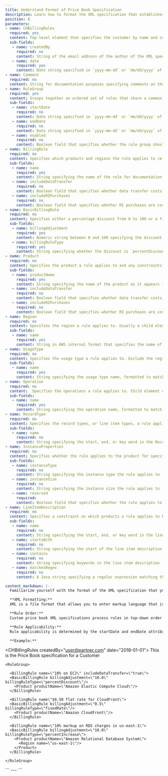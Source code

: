```yaml
---
title: Understand Format of Price Book Specification
description: Learn how to format the XML specification that establishes a custom price book.
position: 8
parameters:
- name: CHBillingRules
  required: yes
  content: Top-level element that specifies the customer by name and customer-id, and whether or not the customer gets a EC2 reserved instance volume discount or rate change.
  sub-fields:
   - name: createdBy
     required: no
     content: String of the email address of the author of the XML specification
   - name: date
     required: yes
     content: Date string specified in `yyyy-mm-dd` or `mm/dd/yyyy` of the date the XML specification was created
- name: Comment
  required: no
  content: String for documentation purposes specifying comments on the XML specification. Can be included in any element containing child elements.
- name: RuleGroup
  required: yes
  content: Groups together an ordered set of rules that share a common range of applicable dates. Child element of CHBillingRules.
  sub-fields:
   - name: startDate
     required: no
     content: Date string specified in `yyyy-mm-dd` or `mm/dd/yyyy` of the date the rule group should take effect. If no date is specified, the rule group takes effect for all months.
   - name: endDate
     required: no
     content: Date string specified in `yyyy-mm-dd` or `mm/dd/yyyy` of the date the rule group should cease effect. If no date is specified, the rule group takes effect for all months.
   - name: enabled
     required: no
     content: Boolean field that specifies whether the rule group should be enabled, or `true`, or disabled, or `false`. Default value is `true`.
- name: BillingRule
  required: no
  content: Specifies which products and regions the rule applies to (e.g. which products and regions) and how to apply the discount. Child element of RuleGroup. Discount Rules are evaluated top-down.
  sub-fields:
   - name: name
     required: yes
     content: String specifying the name of the rule for documentation purposes
   - name: includeDataTransfer
     required: no
     content: Boolean field that specifies whether data transfer costs are covered by the rule. Default value is `true`.
   - name: includeRIPurchases
     required: no
     content: Boolean field that specifies whether RI purchases are covered by the rule. Default value is `true`.
- name: BasicBillingRule
  required: no
  content: Specifies either a percentage discount from 0 to 100 or a fixed unit-price or rate. Child element of BillingRule.
  sub-fields:
   - name: billingAdjustment
     required: yes
     content: Numeric string between 0 and 100 specifying the discount or fixed rate amount
   - name: billingRuleType
     required: yes
     content: String specifying whether the discount is `percentDiscount`, `percentIncrease`, or `fixedRate`
- name: Product
  required: no
  content: Specifies the product a rule applies to and any constraints about when the rule should apply to the specified product. Usually a child element of BillingRule.
  sub-fields:
   - name: productName
     required: yes
     content: String specifying the name of the product as it appears in the billing file (case sensitive). Enter `ANY` to apply the rule to all products.
   - name: includeDataTransfer
     required: no
     content: Boolean field that specifies whether data transfer costs are covered for this product. Overrides BillingRule. Default value is `true`.
   - name: includeRIPurchases
     required: no
     content: Boolean field that specifies whether RI purchases are covered for this product. Overrides BillingRule. Default value is `true`.
- name: Region
  required: no
  content: Specifies the region a rule applies to. Usually a child element of Product or BillingRule.
  sub-fields:
   - name: name
     required: yes
     content: String in AWS internal format that specifies the name of the region, such as `us-east-2`. To specify the start of the field, use the format `[key word]*`. To specify the end of the field, use the format `*[key word]`. To specify a key word that appears anywhere in the field, including the start or end, use the format `*[key word]*`.
- name: UsageType
  required: no
  content: Specifies the usage type a rule applies to. Exclude the region on the billing file to apply UsageType to all regions and include the region to limit UsageType to that region. Child element of Product.
  sub-fields:
   - name: name
     required: yes
     content: String specifying the usage type name, formatted to match the usage type name on the billing file without the instance-type prefixes and suffixes. To specify the start of the field, use the format `[key word]*`. To specify the end of the field, use the format `*[key word]`. To specify a key word that appears anywhere in the field, including the start or end, use the format `*[key word]*`.
- name: Operation
  required: no
  content:  Specifies the operations a rule applies to. Child element of Product.
  sub-fields:
   - name: name
     required: yes
     content: String specifying the operation name, formatted to match the operation name on the billing file. To specify the start of the field, use the format `[key word]*`. To specify the end of the field, use the format `*[key word]`. To specify a key word that appears anywhere in the field, including the start or end, use the format `*[key word]*`.
- name: RecordType
  required: no
  content: Specifies the record types, or line item types, a rule applies to. Child element of Product.
  sub-fields:
   - name: name
     required: no
     content: String specifying the start, end, or key word in the RecordType field. To specify the start of the field, use the format `[key word]*`. To specify the end of the field, use the format `*[key word]`. To specify a key word that appears anywhere in the field, including the start or end, use the format `*[key word]*`.
- name: InstanceProperties
  required: no
  content: Specifies whether the rule applies to the product for specific instance types and sizes and for reservations. Child element of Product.
  sub-fields:
   - name: instanceType
     required: no
     content: String specifying the instance type the rule applies to for this product, such as `t2`
   - name: instanceSize
     required: no
     content: String specifying the instance size the rule applies to for this product, such as `8xlarge`
   - name: reserved
     required:
     content: Boolean field that specifies whether the rule applies to only reserved instances. Default value is `false`.
- name: LineItemDescription
  required: no
  content: Specifies a constraint on which products a rule applies to based on the contents of the line item description field in the billing file. Child element of Product.
  sub-fields:
   - name: name
     required: no
     content: String specifying the start, end, or key word in the line item description field. To specify the start of the field, use the format `[key word]*`. To specify the end of the field, use the format `*[key word]`. To specify a key word that appears anywhere in the field, including the start or end, use the format `*[key word]*`.
   - name: startsWith
     required: no
     content: String specifying the start of the line item description field
   - name: contains
     required: no
     content: String specifying keywords in the line item description field
   - name: matchesRegex
     required: no
     content: A Java string specifying a regular expression matching the line item description field

content_markdown: |-
  Familiarize yourself with the format of the XML specification that you can post to define the custom price book for a customer.

  **XML Formatting:**
  XML is a file format that allows you to enter markup language that is both human-readable and machine-readable. Custom price book specifications are written in XML. To write your specifications, you need an XML editor. If you don’t already have an XML editor, CloudHealth recommends [XML Spear](http://www.donkeydevelopment.com/).

  **Rule Order:**
  Custom price book XML specifications process rules in top-down order. The first applicable rule that satisfies all specified constraints for a line item is used, and then no subsequent rules are used for that line item. If no applicable and matching rule is found, the line item will have a 0% calculated price adjustment.

  **Rule Applicability:**
  Rule applicability is determined by the startDate and endDate attributes in enabled RuleGroup elements. startDates and endDates are inclusive. Whether or not an applicable rule is actually used depends on its order relative to other rules and the constraints it specifies for matching line items.

  **Example:**

  ```
  <CHBillingRules createdBy=\"user@partner.com\" date=\"2018-01-01\">
    <Comment>This is the Price Book specification for a Customer</Comment>

    <RuleGroup>

      <BillingRule name=\"10% on EC2\" includeDataTransfer=\"true\">
      <BasicBillingRule billingAdjustment=\"10.0\" billingRuleType=\"percentDiscount\"/>
        <Product productName=\"Amazon Elastic Compute Cloud\"/>
      </BillingRule>

      <BillingRule name\"$0.50 flat rate for CloudFront\">
      <BasicBillingRule billingAdjustment=\"0.5\" billingRuleType=\"fixedRate\"/>
        <Product productName=\"Amazon CloudFront\"/>
      </BillingRule>

      <BillingRule name=\"10% markup on RDS charges in us-east-1\">
      <BasicBillingRule billingAdjustment=\"10.0\" billingRuleType=\"percentIncrease\">
        <Product productName=\"Amazon Relational Database System\">
          <Region name=\"us-east-1\"/>
        </Product>
      </BillingRule>

    </RuleGroup>

  </CHBillingRules>
  ```
---
```

